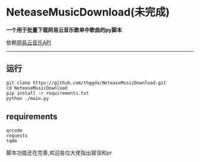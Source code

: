 # NeteaseMusicDownload(未完成)

**一个用于批量下载网易云音乐歌单中歌曲的py脚本**

依赖[网易云音乐API](https://github.com/Binaryify/NeteaseCloudMusicApi "Binaryify/NeteaseCloudMusicApi")
***
## 运行
```
git clone https://github.com/thggdx/NeteaseMusicDownload.git
cd NeteaseMusicDownload
pip install -r requirements.txt
python ./main.py
```
## requirements
```
qrcode
requests
tqdm
```
脚本功能还在完善,欢迎各位大佬指出错误和pr